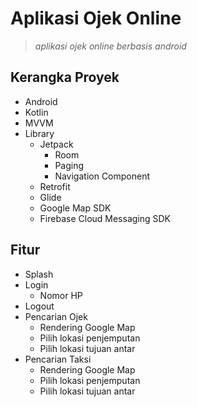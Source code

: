 # Aplikasi Ojek Online
> *aplikasi ojek online berbasis android*

## Kerangka Proyek
- Android
- Kotlin
- MVVM
- Library
    - Jetpack
        - Room
        - Paging
        - Navigation Component
    - Retrofit
    - Glide
    - Google Map SDK
    - Firebase Cloud Messaging SDK

## Fitur
- Splash
- Login
    - Nomor HP
- Logout
- Pencarian Ojek
    - Rendering Google Map
    - Pilih lokasi penjemputan
    - Pilih lokasi tujuan antar
- Pencarian Taksi
    - Rendering Google Map
    - Pilih lokasi penjemputan
    - Pilih lokasi tujuan antar
